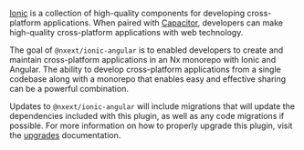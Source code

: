 [Ionic](https://ionicframework.com/docs/components) is a collection of high-quality components for developing cross-platform applications. When paired with [Capacitor](https://capacitorjs.com/docs), developers can make high-quality cross-platform applications with web technology.

The goal of `@nxext/ionic-angular` is to enabled developers to create and maintain cross-platform applications in an Nx monorepo with Ionic and Angular. The ability to develop cross-platform applications from a single codebase along with a monorepo that enables easy and effective sharing can be a powerful combination.

Updates to `@nxext/ionic-angular` will include migrations that will update the dependencies included with this plugin, as well as any code migrations if possible. For more information on how to properly upgrade this plugin, visit the [upgrades](../nxext/upgrades) documentation.

